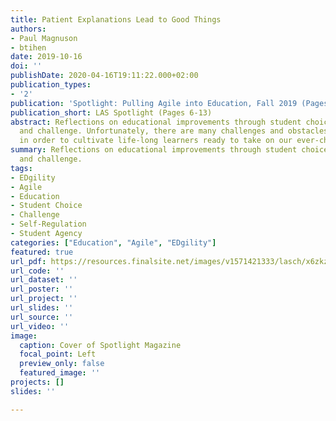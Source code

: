 ```yaml
---
title: Patient Explanations Lead to Good Things
authors:
- Paul Magnuson
- btihen
date: 2019-10-16
doi: ''
publishDate: 2020-04-16T19:11:22.000+02:00
publication_types:
- '2'
publication: 'Spotlight: Pulling Agile into Education, Fall 2019 (Pages 6-13)'
publication_short: LAS Spotlight (Pages 6-13)
abstract: Reflections on educational improvements through student choice, self-regulation
  and challenge. Unfortunately, there are many challenges and obstacles to overcome
  in order to cultivate life-long learners ready to take on our ever-changing world.
summary: Reflections on educational improvements through student choice, self-regulation,
  and challenge.
tags:
- EDgility
- Agile
- Education
- Student Choice
- Challenge
- Self-Regulation
- Student Agency
categories: ["Education", "Agile", "EDgility"]
featured: true
url_pdf: https://resources.finalsite.net/images/v1571421333/lasch/x6zkzvqfmlcpc7rxnljy/Spotlight_Magazine_2019_DIGITAL.pdf
url_code: ''
url_dataset: ''
url_poster: ''
url_project: ''
url_slides: ''
url_source: ''
url_video: ''
image:
  caption: Cover of Spotlight Magazine
  focal_point: Left
  preview_only: false
  featured_image: ''
projects: []
slides: ''

---
```

